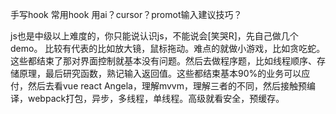 手写hook
常用hook
用ai？cursor？promot输入建议技巧？

js也是中级以上难度的，你只能说认识js，不能说会[笑哭R]，先自己做几个demo。
比较有代表的比如放大镜，鼠标拖动。难点的就做小游戏，比如贪吃蛇。这些都结束了那对界面控制就基本没有问题。然后去做程序题，比如线程顺序、存储原理，最后研究函数，熟记输入返回值。这些都结束基本90%的业务可以应付，然后去看vue react Angela，理解mvvm，理解三者的不同，然后接触预编译，webpack打包，异步，多线程，单线程。高级就看安全，预缓存。